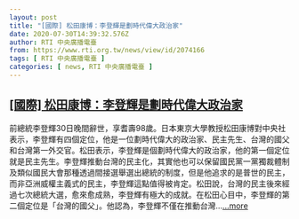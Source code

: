 ```yaml
---
layout: post
title: "[國際] 松田康博：李登輝是劃時代偉大政治家"
date: 2020-07-30T14:39:32.576Z
author: RTI 中央廣播電臺
from: https://www.rti.org.tw/news/view/id/2074166
tags: [ RTI 中央廣播電臺 ]
categories: [ news, RTI 中央廣播電臺 ]
---
```

<!--1596147240000-->
[[國際] 松田康博：李登輝是劃時代偉大政治家](https://www.rti.org.tw/news/view/id/2074166)
------

<div>
前總統李登輝30日晚間辭世，享耆壽98歲。日本東京大學教授松田康博對中央社表示，李登輝有四個定位，他是一位劃時代偉大的政治家、民主先生、台灣的國父和台灣第一外交官。松田表示，李登輝是個劃時代偉大的政治家，他的第一個定位就是民主先生。李登輝推動台灣的民主化，其實他也可以保留國民黨一黨獨裁體制及類似國民大會那種透過間接選舉選出總統的制度，但是他追求的是普世的民主，而非亞洲威權主義式的民主，李登輝這點值得被肯定。松田說，台灣的民主後來經過七次總統大選，愈來愈成熟，李登輝有極大的成就。在松田心目中，李登輝的第二個定位是「台灣的國父」。他認為，李登輝不僅在推動台灣...<a target="_blank" href="https://www.rti.org.tw/news/view/id/2074166">...more</a>
</div>

